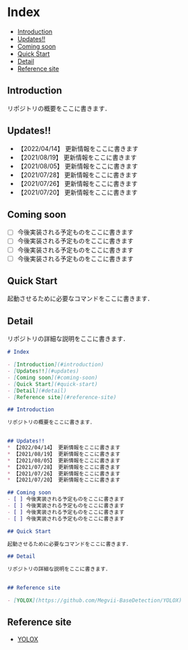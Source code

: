 # Index

- [Introduction](#introduction)
- [Updates!!](#updates)
- [Coming soon](#coming-soon)
- [Quick Start](#quick-start)
- [Detail](#detail)
- [Reference site](#reference-site)

## Introduction

リポジトリの概要をここに書きます．


## Updates!!
* 【2022/04/14】 更新情報をここに書きます
* 【2021/08/19】 更新情報をここに書きます
* 【2021/08/05】 更新情報をここに書きます
* 【2021/07/28】 更新情報をここに書きます
* 【2021/07/26】 更新情報をここに書きます
* 【2021/07/20】 更新情報をここに書きます

## Coming soon
- [ ] 今後実装される予定ものをここに書きます
- [ ] 今後実装される予定ものをここに書きます
- [ ] 今後実装される予定ものをここに書きます
- [ ] 今後実装される予定ものをここに書きます

## Quick Start

起動させるために必要なコマンドをここに書きます．

## Detail

リポジトリの詳細な説明をここに書きます．


```markdown
# Index

- [Introduction](#introduction)
- [Updates!!](#updates)
- [Coming soon](#coming-soon)
- [Quick Start](#quick-start)
- [Detail](#detail)
- [Reference site](#reference-site)

## Introduction

リポジトリの概要をここに書きます．


## Updates!!
* 【2022/04/14】 更新情報をここに書きます
* 【2021/08/19】 更新情報をここに書きます
* 【2021/08/05】 更新情報をここに書きます
* 【2021/07/28】 更新情報をここに書きます
* 【2021/07/26】 更新情報をここに書きます
* 【2021/07/20】 更新情報をここに書きます

## Coming soon
- [ ] 今後実装される予定ものをここに書きます
- [ ] 今後実装される予定ものをここに書きます
- [ ] 今後実装される予定ものをここに書きます
- [ ] 今後実装される予定ものをここに書きます

## Quick Start

起動させるために必要なコマンドをここに書きます．

## Detail

リポジトリの詳細な説明をここに書きます．


## Reference site

- [YOLOX](https://github.com/Megvii-BaseDetection/YOLOX)

```

## Reference site

- [YOLOX](https://github.com/Megvii-BaseDetection/YOLOX)
